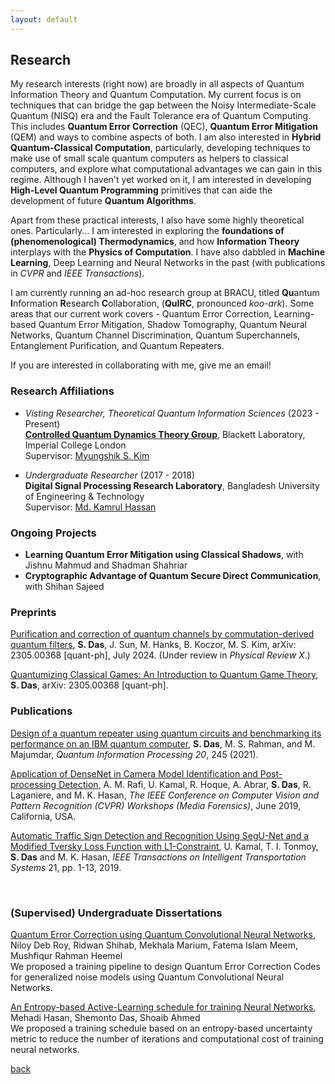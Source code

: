```yaml
---
layout: default
---
```


## Research

My research interests (right now) are broadly in all aspects of Quantum Information Theory and Quantum Computation. My current focus is on techniques that can bridge the gap between the Noisy Intermediate-Scale Quantum (NISQ) era and the Fault Tolerance era of Quantum Computing. This includes **Quantum Error Correction** (QEC), **Quantum Error Mitigation** (QEM) and ways to combine aspects of both. I am also interested in **Hybrid Quantum-Classical Computation**, particularly, developing techniques to make use of small scale quantum computers as helpers to classical computers, and explore what computational advantages we can gain in this regime. Although I haven't yet worked on it, I am interested in developing **High-Level Quantum Programming** primitives that can aide the development of future **Quantum Algorithms**. 

Apart from these practical interests, I also have some highly theoretical ones. Particularly... I am interested in exploring the **foundations of (phenomenological) Thermodynamics**, and how **Information Theory** interplays with the **Physics of Computation**. I have also dabbled in **Machine Learning**, Deep Learning and Neural Networks in the past (with publications in _CVPR_ and _IEEE Transactions_). 

I am currently running an ad-hoc research group at BRACU, titled **Qu**antum **I**nformation **R**esearch **C**ollaboration, (**QuIRC**, pronounced _koo-ark_). Some areas that our current work covers - Quantum Error Correction, Learning-based Quantum Error Mitigation, Shadow Tomography, Quantum Neural Networks, Quantum Channel Discrimination, Quantum Superchannels, Entanglement Purification, and Quantum Repeaters. 

If you are interested in collaborating with me, give me an email!

### Research Affiliations
- _Visting Researcher, Theoretical Quantum Information Sciences_ (2023 - Present)\
  [**Controlled Quantum Dynamics Theory Group**](https://www.imperial.ac.uk/a-z-research/quantum-optics-and-laser-science/research/controlled-quantum-dynamics/), Blackett Laboratory, Imperial College London\
  Supervisor: [Myungshik S. Kim](https://profiles.imperial.ac.uk/m.kim)
  
- _Undergraduate Researcher_ (2017 - 2018)\
  **Digital Signal Processing Research Laboratory**, Bangladesh University of Engineering & Technology\
  Supervisor: [Md. Kamrul Hassan](https://khasan.buet.ac.bd/)

### Ongoing Projects
- **Learning Quantum Error Mitigation using Classical Shadows**, with Jishnu Mahmud and Shadman Shahriar
- **Cryptographic Advantage of Quantum Secure Direct Communication**, with Shihan Sajeed

### Preprints
[Purification and correction of quantum channels by commutation-derived quantum filters](https://arxiv.org/abs/2407.20173), **S. Das**, J. Sun, M. Hanks, B. Koczor, M. S. Kim, arXiv: 2305.00368 [quant-ph], July 2024. (Under review in *Physical Review X*.)

[Quantumizing Classical Games: An Introduction to Quantum Game Theory](https://arxiv.org/abs/2305.00368), **S. Das**, arXiv: 2305.00368 [quant-ph]. 

### Publications 
[Design of a quantum repeater using quantum circuits and benchmarking its performance on an IBM quantum computer](https://doi.org/10.1007/s11128-021-03189-8), **S. Das**, M. S. Rahman, and M. Majumdar, *Quantum Information Processing 20*, 245 (2021).

[Application  of  DenseNet  in  Camera  Model Identification  and  Post-processing  Detection](https://openaccess.thecvf.com/content_CVPRW_2019/html/Media_Forensics/Rafi_Application_of_DenseNet_in_Camera_Model_Identification_and_Post-processing_Detection_CVPRW_2019_paper.html), A. M. Rafi, U. Kamal, R. Hoque, A. Abrar, **S. Das**, R. Laganiere, and  M. K. Hasan, *The  IEEE  Conference on Computer Vision and Pattern Recognition (CVPR) Workshops (Media Forensics)*, June 2019, California, USA. 

[Automatic Traffic Sign Detection and Recognition Using SegU-Net and a Modified Tversky Loss Function with L1-Constraint](https://doi.org/10.1109/TITS.2019.2911727), U. Kamal, T. I. Tonmoy, **S. Das** and M. K. Hasan,  *IEEE Transactions on Intelligent Transportation Systems* 21, pp. 1-13, 2019.

<br> 

### (Supervised) Undergraduate Dissertations
[Quantum Error Correction using Quantum Convolutional Neural Networks](http://dspace.bracu.ac.bd/xmlui/handle/10361/14966), Niloy Deb Roy, Ridwan Shihab, Mekhala Marium, Fatema Islam Meem, Mushfiqur Rahman Heemel\
We proposed a training pipeline to design Quantum Error Correction Codes for generalized noise models using Quantum Convolutional Neural Networks. 

[An Entropy-based Active-Learning schedule for training Neural Networks](http://dspace.bracu.ac.bd/xmlui/handle/10361/14809), Mehadi Hasan, Shemonto Das, Shoaib Ahmed\
We proposed a training schedule based on an entropy-based uncertainty metric to reduce the number of iterations and computational cost of training neural networks. 

[back](./)
